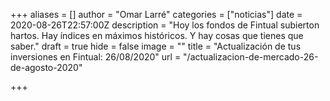 +++
aliases = []
author = "Omar Larré"
categories = ["noticias"]
date = 2020-08-26T22:57:00Z
description = "Hoy los fondos de Fintual subierton hartos. Hay índices en máximos históricos. Y hay cosas que tienes que saber."
draft = true
hide = false
image = ""
title = "Actualización de tus inversiones en Fintual: 26/08/2020"
url = "/actualizacion-de-mercado-26-de-agosto-2020"

+++

